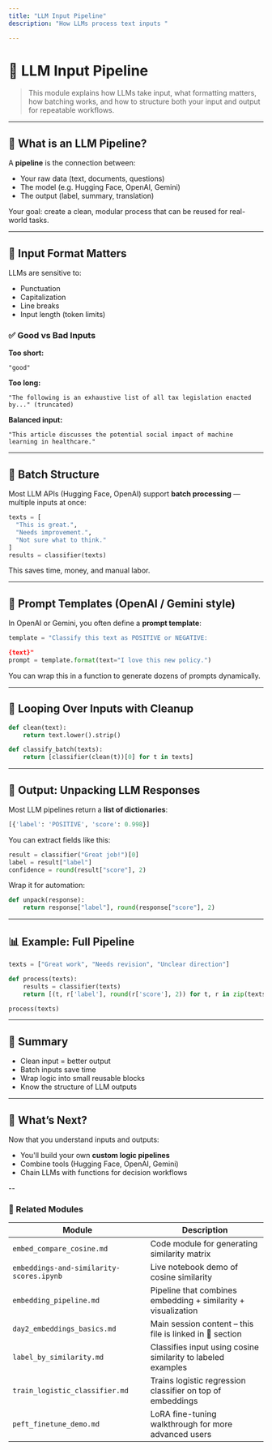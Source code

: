 ```yaml
---
title: "LLM Input Pipeline"
description: "How LLMs process text inputs "

---
```


# 🧮 LLM Input Pipeline

> This module explains how LLMs take input, what formatting matters, how batching works, and how to structure both your input and output for repeatable workflows.

---

## 🎯 What is an LLM Pipeline?

A **pipeline** is the connection between:
- Your raw data (text, documents, questions)
- The model (e.g. Hugging Face, OpenAI, Gemini)
- The output (label, summary, translation)

Your goal: create a clean, modular process that can be reused for real-world tasks.

---

## 🔣 Input Format Matters

LLMs are sensitive to:
- Punctuation
- Capitalization
- Line breaks
- Input length (token limits)

### ✅ Good vs Bad Inputs

**Too short:**
```
"good"
```

**Too long:**
```
"The following is an exhaustive list of all tax legislation enacted by..." (truncated)
```

**Balanced input:**
```
"This article discusses the potential social impact of machine learning in healthcare."
```

---

## 🧺 Batch Structure

Most LLM APIs (Hugging Face, OpenAI) support **batch processing** — multiple inputs at once:

```python
texts = [
  "This is great.",
  "Needs improvement.",
  "Not sure what to think."
]
results = classifier(texts)
```

This saves time, money, and manual labor.

---

## 🧱 Prompt Templates (OpenAI / Gemini style)

In OpenAI or Gemini, you often define a **prompt template**:

```python
template = "Classify this text as POSITIVE or NEGATIVE:

{text}"
prompt = template.format(text="I love this new policy.")
```

You can wrap this in a function to generate dozens of prompts dynamically.

---

## 🔁 Looping Over Inputs with Cleanup

```python
def clean(text):
    return text.lower().strip()

def classify_batch(texts):
    return [classifier(clean(t))[0] for t in texts]
```

---

## 🧾 Output: Unpacking LLM Responses

Most LLM pipelines return a **list of dictionaries**:

```python
[{'label': 'POSITIVE', 'score': 0.998}]
```

You can extract fields like this:

```python
result = classifier("Great job!")[0]
label = result["label"]
confidence = round(result["score"], 2)
```

Wrap it for automation:

```python
def unpack(response):
    return response["label"], round(response["score"], 2)
```

---

## 📊 Example: Full Pipeline

```python
texts = ["Great work", "Needs revision", "Unclear direction"]

def process(texts):
    results = classifier(texts)
    return [(t, r['label'], round(r['score'], 2)) for t, r in zip(texts, results)]

process(texts)
```

---

## 🧠 Summary

- Clean input = better output
- Batch inputs save time
- Wrap logic into small reusable blocks
- Know the structure of LLM outputs

---

## 🔗 What’s Next?

Now that you understand inputs and outputs:
- You'll build your own **custom logic pipelines**
- Combine tools (Hugging Face, OpenAI, Gemini)
- Chain LLMs with functions for decision workflows


--

### 🔗 Related Modules

| Module                                   | Description                                                   |
| ---------------------------------------- | ------------------------------------------------------------- |
| `embed_compare_cosine.md`                | Code module for generating similarity matrix                  |
| `embeddings-and-similarity-scores.ipynb` | Live notebook demo of cosine similarity                       |
| `embedding_pipeline.md`                  | Pipeline that combines embedding + similarity + visualization |
| `day2_embeddings_basics.md`              | Main session content – this file is linked in 📐 section      |
| `label_by_similarity.md`                 | Classifies input using cosine similarity to labeled examples  |
| `train_logistic_classifier.md`           | Trains logistic regression classifier on top of embeddings    |
| `peft_finetune_demo.md`                  | LoRA fine-tuning walkthrough for more advanced users          |

